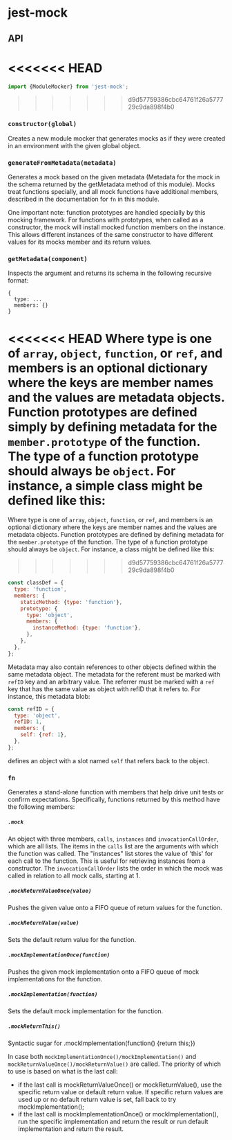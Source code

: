 # jest-mock

## API

<<<<<<< HEAD
=======
```js
import {ModuleMocker} from 'jest-mock';
```

>>>>>>> d9d57759386cbc64761f26a577729c9da898f4b0
### `constructor(global)`

Creates a new module mocker that generates mocks as if they were created in an environment with the given global object.

### `generateFromMetadata(metadata)`

Generates a mock based on the given metadata (Metadata for the mock in the schema returned by the getMetadata method of this module). Mocks treat functions specially, and all mock functions have additional members, described in the documentation for `fn` in this module.

One important note: function prototypes are handled specially by this mocking framework. For functions with prototypes, when called as a constructor, the mock will install mocked function members on the instance. This allows different instances of the same constructor to have different values for its mocks member and its return values.

### `getMetadata(component)`

Inspects the argument and returns its schema in the following recursive format:

```
{
  type: ...
  members: {}
}
```

<<<<<<< HEAD
Where type is one of `array`, `object`, `function`, or `ref`, and members is an optional dictionary where the keys are member names and the values are metadata objects. Function prototypes are defined simply by defining metadata for the `member.prototype` of the function. The type of a function prototype should always be `object`. For instance, a simple class might be defined like this:
=======
Where type is one of `array`, `object`, `function`, or `ref`, and members is an optional dictionary where the keys are member names and the values are metadata objects. Function prototypes are defined by defining metadata for the `member.prototype` of the function. The type of a function prototype should always be `object`. For instance, a class might be defined like this:
>>>>>>> d9d57759386cbc64761f26a577729c9da898f4b0

```js
const classDef = {
  type: 'function',
  members: {
    staticMethod: {type: 'function'},
    prototype: {
      type: 'object',
      members: {
        instanceMethod: {type: 'function'},
      },
    },
  },
};
```

Metadata may also contain references to other objects defined within the same metadata object. The metadata for the referent must be marked with `refID` key and an arbitrary value. The referrer must be marked with a `ref` key that has the same value as object with refID that it refers to. For instance, this metadata blob:

```js
const refID = {
  type: 'object',
  refID: 1,
  members: {
    self: {ref: 1},
  },
};
```

defines an object with a slot named `self` that refers back to the object.

### `fn`

Generates a stand-alone function with members that help drive unit tests or confirm expectations. Specifically, functions returned by this method have the following members:

##### `.mock`

An object with three members, `calls`, `instances` and `invocationCallOrder`, which are all lists. The items in the `calls` list are the arguments with which the function was called. The "instances" list stores the value of 'this' for each call to the function. This is useful for retrieving instances from a constructor. The `invocationCallOrder` lists the order in which the mock was called in relation to all mock calls, starting at 1.

##### `.mockReturnValueOnce(value)`

Pushes the given value onto a FIFO queue of return values for the function.

##### `.mockReturnValue(value)`

Sets the default return value for the function.

##### `.mockImplementationOnce(function)`

Pushes the given mock implementation onto a FIFO queue of mock implementations for the function.

##### `.mockImplementation(function)`

Sets the default mock implementation for the function.

##### `.mockReturnThis()`

Syntactic sugar for .mockImplementation(function() {return this;})

In case both `mockImplementationOnce()/mockImplementation()` and `mockReturnValueOnce()/mockReturnValue()` are called. The priority of which to use is based on what is the last call:

- if the last call is mockReturnValueOnce() or mockReturnValue(), use the specific return value or default return value. If specific return values are used up or no default return value is set, fall back to try mockImplementation();
- if the last call is mockImplementationOnce() or mockImplementation(), run the specific implementation and return the result or run default implementation and return the result.
